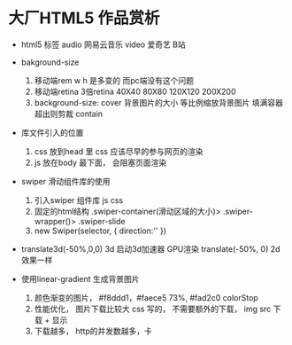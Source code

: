 # 大厂HTML5 作品赏析

- html5 标签
    audio  网易云音乐
    video  爱奇艺 B站

- bakground-size
    1. 移动端rem w h 是多变的 而pc端没有这个问题
    2. 移动端retina 3倍retina
       40X40  80X80  120X120
       200X200
    3. background-size: cover 背景图片的大小 
       等比例缩放背景图片 填满容器
       超出则剪裁
       contain  
- 库文件引入的位置
    1. css 放到head 里
        css 应该尽早的参与网页的渲染 
    2. js 放在body 最下面， 会阻塞页面渲染 
- swiper 滑动组件库的使用
    1. 引入swiper 组件库
        js css
    2. 固定的html结构
        .swiper-container(滑动区域的大小)> .swiper-wrapper()> .swiper-slide
    3. new Swiper(selector, {
        direction:''
    })
- translate3d(-50%,0,0)  3d  启动3d加速器 GPU渲染
    translate(-50%, 0)  2d 
    效果一样
- 使用linear-gradient 生成背景图片
    1. 颜色渐变的图片， #f8ddd1，#faece5 73%, #fad2c0
        colorStop
    2. 性能优化， 图片下载比较大
        css 写的， 不需要额外的下载，
        img src 下载 +  显示
    3. 下载越多， http的并发数越多，卡
       